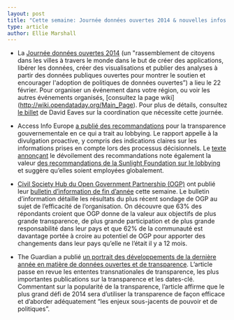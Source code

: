 ```yaml
---
layout: post
title: "Cette semaine: Journée données ouvertes 2014 & nouvelles infos sur Open Government Partnership"
type: article
author: Ellie Marshall
---
```

- La [Journée données ouvertes 2014](http://opendataday.org/) (un "rassemblement de citoyens dans les villes à travers le monde dans le but de créer des applications, libérer les données, créer des visualisations et publier des analyses à partir des données publiques ouvertes pour montrer le soutien et encourager l'adoption de politiques de données ouvertes”) a lieu le 22 février. Pour organiser un événement dans votre région, ou voir les autres événements organisés, [consultez la page wiki] (http://wiki.opendataday.org/Main_Page). Pour plus de détails, consultez [le billet](http://eaves.ca/2013/12/16/open-data-day-2014-is-coming-feb-22-time-to-join-the-fun/) de David Eaves sur la coordination que nécessite cette journée.

- Access Info Europe [a publié des recommandations](http://www.access-info.org/documents/Access_Docs/Advancing/Lobbying_Transparency_Via_RTI_Laws_EN.pdf) pour la transparence gouvernementale en ce qui a trait au lobbying. Le rapport appelle à la divulgation proactive, y compris des indications claires sur les informations prises en compte lors des processus décisionnels. Le [texte annonçant](http://www.access-info.org/en/lobbying-transparency/526-lobbying-report) le dévoilement des recommandations note également la valeur [des recommandations de la Sunlight Foundation sur le lobbying](http://sunlightfoundation.com/policy/lobbying/guidelines/) et suggère qu’elles soient employées globalement.

- [Civil Society Hub du Open Government Partnership (OGP)](http://www.ogphub.org/) ont publié leur [bulletin d’information de fin d’année](http://us5.campaign-archive1.com/?u=6d259217ba4516316461a9498&id=c32e648a99&e=2208d15f4d) cette semaine. Le bulletin d’information détaille les résultats du plus récent sondage de OGP au sujet de l’efficacité de l’organisation. On découvre que 63% des répondants croient que OGP donne de la valeur aux objectifs de plus grande transparence, de plus grande participation et de plus grande responsabilité dans leur pays et que 62% de la communauté est davantage portée à croire au potentiel de OGP pour apporter des changements dans leur pays qu’elle ne l’était il y a 12 mois.

- The Guardian a publié [un portrait des développements de la dernière année en matière de données ouvertes et de transparence](http://www.theguardian.com/global-development-professionals-network/2013/dec/19/open-data-transparency-development). L’article passe en revue les ententes transnationales de transparence, les plus importantes publications sur la transparence et les dates-clé. Commentant sur la popularité de la transparence, l’article affirme que le plus grand défi de 2014 sera d’utiliser la transparence de façon efficace et d’aborder adéquatement “les enjeux sous-jacents de pouvoir et de politiques”.